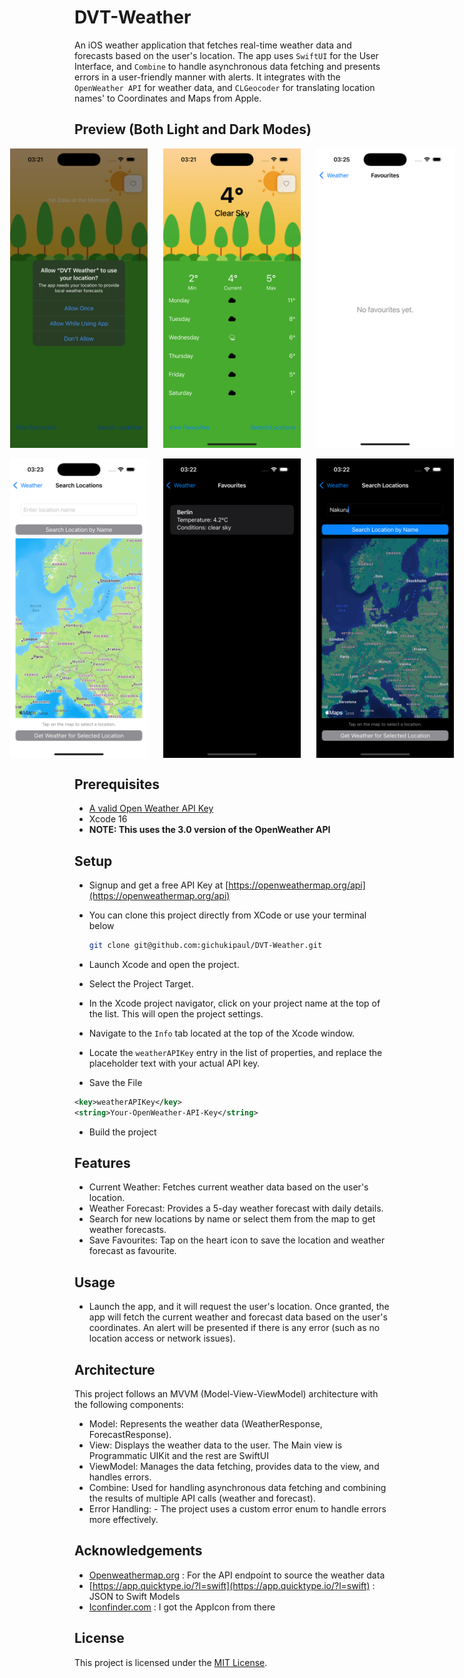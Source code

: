 # DVT-Weather

An iOS weather application that fetches real-time weather data and forecasts based on the user's location. The app uses `SwiftUI` for the User Interface, and `Combine` to handle asynchronous data fetching and presents errors in a user-friendly manner with alerts. It integrates with the `OpenWeather API` for weather data, and `CLGeocoder` for translating location names' to Coordinates and Maps from Apple.

## Preview (Both Light and Dark Modes)
<div style="display:flex; justify-content:center;">
  <img src="https://github.com/gichukipaul/DVT-Weather/blob/main/screenshots/main1light.png" alt="Light Mode Screenshot 1" width="220" style="margin-right: 25px;"/>

  <img src="https://github.com/gichukipaul/DVT-Weather/blob/main/screenshots/main2light.png" alt="Light Mode Screenshot 2" width="220" style="margin-right: 25px;"/>

  <img src="https://github.com/gichukipaul/DVT-Weather/blob/main/screenshots/main3light.png" alt="Light Mode Screenshot 3" width="220" />
</div>
<br>
<div style="display:flex; justify-content:center;">
  <img src="https://github.com/gichukipaul/DVT-Weather/blob/main/screenshots/main4light.png" alt="Light Mode Screenshot 1" width="220" style="margin-right: 25px;"/>

  <img src="https://github.com/gichukipaul/DVT-Weather/blob/main/screenshots/main3dark.png" alt="Light Mode Screenshot 2" width="220" style="margin-right: 25px;"/>

  <img src="https://github.com/gichukipaul/DVT-Weather/blob/main/screenshots/main2dark.png" alt="Light Mode Screenshot 3" width="220" />
</div>

## Prerequisites
- [A valid Open Weather API Key](https://openweathermap.org/appid)
- Xcode 16
- **NOTE: This uses the 3.0 version of the OpenWeather API**

## Setup
- Signup and get a free API Key at [https://openweathermap.org/api](https://openweathermap.org/api)
- You can clone this project directly from XCode or use your terminal below
   ```sh
   git clone git@github.com:gichukipaul/DVT-Weather.git
   ```

- Launch Xcode and open the project.
- Select the Project Target.
- In the Xcode project navigator, click on your project name at the top of the list. This will open the project settings.
- Navigate to the `Info` tab located at the top of the Xcode window.
- Locate the `weatherAPIKey` entry in the list of properties, and replace the placeholder text with your actual API key.
- Save the File

```xml
<key>weatherAPIKey</key> 
<string>Your-OpenWeather-API-Key</string>
```
- Build the project

## Features
- Current Weather: Fetches current weather data based on the user's location.
- Weather Forecast: Provides a 5-day weather forecast with daily details.
- Search for new locations by name or select them from the map to get weather forecasts.
- Save Favourites: Tap on the heart icon to save the location and weather forecast as favourite.

## Usage
- Launch the app, and it will request the user's location.
Once granted, the app will fetch the current weather and forecast data based on the user's coordinates.
An alert will be presented if there is any error (such as no location access or network issues).

## Architecture
This project follows an MVVM (Model-View-ViewModel) architecture with the following components:

- Model: Represents the weather data (WeatherResponse, ForecastResponse).
- View: Displays the weather data to the user. The Main view is Programmatic UIKit and the rest are SwiftUI
- ViewModel: Manages the data fetching, provides data to the view, and handles errors.
- Combine: Used for handling asynchronous data fetching and combining the results of multiple API calls (weather and forecast).
- Error Handling: - The project uses a custom error enum to handle errors more effectively.

## Acknowledgements
- [Openweathermap.org](Openweathermap.org) : For the API endpoint to source the weather data
- [https://app.quicktype.io/?l=swift](https://app.quicktype.io/?l=swift) : JSON to Swift Models
- [Iconfinder.com](Iconfinder.com ) : I got the AppIcon from there

## License
This project is licensed under the [MIT License](LICENSE).
